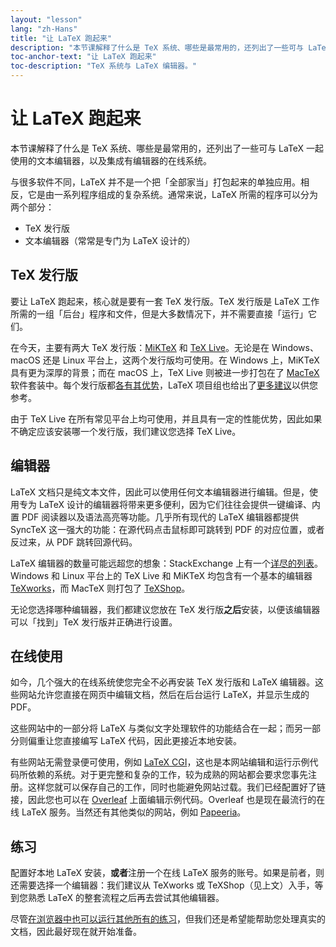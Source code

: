 ```yaml
---
layout: "lesson"
lang: "zh-Hans"
title: "让 LaTeX 跑起来"
description: "本节课解释了什么是 TeX 系统、哪些是最常用的，还列出了一些可与 LaTeX 一起使用的文本编辑器，以及集成有编辑器的在线系统。"
toc-anchor-text: "让 LaTeX 跑起来"
toc-description: "TeX 系统与 LaTeX 编辑器。"
---
```


# 让 LaTeX 跑起来

<span
  class="summary">本节课解释了什么是 TeX 系统、哪些是最常用的，还列出了一些可与 LaTeX 一起使用的文本编辑器，以及集成有编辑器的在线系统。</span>

与很多软件不同，LaTeX 并不是一个把「全部家当」打包起来的单独应用。相反，它是由一系列程序组成的复杂系统。通常来说，LaTeX 所需的程序可以分为两个部分：

- TeX 发行版
- 文本编辑器（常常是专门为 LaTeX 设计的）

## TeX 发行版

要让 LaTeX 跑起来，核心就是要有一套 TeX 发行版。TeX 发行版是 LaTeX 工作所需的一组「后台」程序和文件，但是大多数情况下，并不需要直接「运行」它们。

在今天，主要有两大 TeX 发行版：[MiKTeX](https://www.miktex.org) 和 [TeX Live](https://tug.org/texlive)。无论是在 Windows、macOS 还是 Linux 平台上，这两个发行版均可使用。在 Windows 上，MiKTeX 具有更为深厚的背景；而在 macOS 上，TeX Live 则被进一步打包在了 [MacTeX](http://www.tug.org/mactex/) 软件套装中。每个发行版都[各有其优势](https://tex.stackexchange.com/questions/20036)，LaTeX 项目组也给出了[更多建议](https://www.latex-project.org/get/)以供您参考。

由于 TeX Live 在所有常见平台上均可使用，并且具有一定的性能优势，因此如果不确定应该安装哪一个发行版，我们建议您选择 TeX Live。

## 编辑器

LaTeX 文档只是纯文本文件，因此可以使用任何文本编辑器进行编辑。但是，使用专为 LaTeX 设计的编辑器将带来更多便利，因为它们往往会提供一键编译、内置 PDF 阅读器以及语法高亮等功能。几乎所有现代的 LaTeX 编辑器都提供 SyncTeX 这一强大的功能：在源代码点击鼠标即可跳转到 PDF 的对应位置，或者反过来，从 PDF 跳转回源代码。

LaTeX 编辑器的数量可能远超您的想象：StackExchange 上有一个[详尽的列表](https://tex.stackexchange.com/questions/339/latex-editors-ides)。Windows 和 Linux 平台上的 TeX Live 和 MiKTeX 均包含有一个基本的编辑器 [TeXworks](https://tug.org/texworks)，而 MacTeX 则打包了 [TeXShop](https://pages.uoregon.edu/koch/texshop/)。

无论您选择哪种编辑器，我们都建议您放在 TeX 发行版**之后**安装，以便该编辑器可以「找到」TeX 发行版并正确进行设置。

## 在线使用

如今，几个强大的在线系统使您完全不必再安装 TeX 发行版和 LaTeX 编辑器。这些网站允许您直接在网页中编辑文档，然后在后台运行 LaTeX，并显示生成的 PDF。

这些网站中的一部分将 LaTeX 与类似文字处理软件的功能结合在一起；而另一部分则偏重让您直接编写 LaTeX 代码，因此更接近本地安装。

有些网站无需登录便可使用，例如 [LaTeX CGI](https://latexcgi.xyz)，这也是本网站编辑和运行示例代码所依赖的系统。对于更完整和复杂的工作，较为成熟的网站都会要求您事先注册。这样您就可以保存自己的工作，同时也能避免网站过载。我们已经配置好了链接，因此您也可以在 [Overleaf](https://www.overleaf.com) 上面编辑示例代码。Overleaf 也是现在最流行的在线 LaTeX 服务。当然还有其他类似的网站，例如 [Papeeria](https://papeeria.com/)。

## 练习

配置好本地 LaTeX 安装，**或者**注册一个在线 LaTeX 服务的账号。如果是前者，则还需要选择一个编辑器：我们建议从 TeXworks 或 TeXShop（见上文）入手，等到您熟悉 LaTeX 的整套流程之后再去尝试其他编辑器。

尽管[在浏览器中也可以运行其他所有的练习](help)，但我们还是希望能帮助您处理真实的文档，因此最好现在就开始准备。
